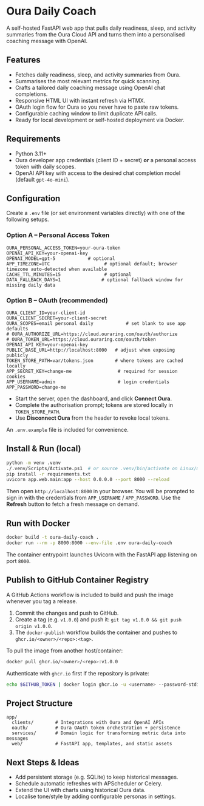 # Oura Daily Coach

A self-hosted FastAPI web app that pulls daily readiness, sleep, and activity summaries from the Oura Cloud API and turns them into a personalised coaching message with OpenAI.

## Features
- Fetches daily readiness, sleep, and activity summaries from Oura.
- Summarises the most relevant metrics for quick scanning.
- Crafts a tailored daily coaching message using OpenAI chat completions.
- Responsive HTML UI with instant refresh via HTMX.
- OAuth login flow for Oura so you never have to paste raw tokens.
- Configurable caching window to limit duplicate API calls.
- Ready for local development or self-hosted deployment via Docker.

## Requirements
- Python 3.11+
- Oura developer app credentials (client ID + secret) **or** a personal access token with daily scopes.
- OpenAI API key with access to the desired chat completion model (default `gpt-4o-mini`).

## Configuration
Create a `.env` file (or set environment variables directly) with one of the following setups.

### Option A – Personal Access Token
```
OURA_PERSONAL_ACCESS_TOKEN=your-oura-token
OPENAI_API_KEY=your-openai-key
OPENAI_MODEL=gpt-5            # optional
APP_TIMEZONE=UTC                    # optional default; browser timezone auto-detected when available
CACHE_TTL_MINUTES=15                # optional
DATA_FALLBACK_DAYS=1               # optional fallback window for missing daily data
```

### Option B – OAuth (recommended)
```
OURA_CLIENT_ID=your-client-id
OURA_CLIENT_SECRET=your-client-secret
OURA_SCOPES=email personal daily            # set blank to use app defaults
# OURA_AUTHORIZE_URL=https://cloud.ouraring.com/oauth/authorize
# OURA_TOKEN_URL=https://cloud.ouraring.com/oauth/token
OPENAI_API_KEY=your-openai-key
PUBLIC_BASE_URL=http://localhost:8000   # adjust when exposing publicly
TOKEN_STORE_PATH=var/tokens.json        # where tokens are cached locally
APP_SECRET_KEY=change-me                 # required for session cookies
APP_USERNAME=admin                       # login credentials
APP_PASSWORD=change-me
```
- Start the server, open the dashboard, and click **Connect Oura**.
- Complete the authorisation prompt; tokens are stored locally in `TOKEN_STORE_PATH`.
- Use **Disconnect Oura** from the header to revoke local tokens.

An `.env.example` file is included for convenience.

## Install & Run (local)
```bash
python -m venv .venv
./.venv/Scripts/Activate.ps1  # or source .venv/bin/activate on Linux/macOS
pip install -r requirements.txt
uvicorn app.web.main:app --host 0.0.0.0 --port 8000 --reload
```

Then open `http://localhost:8000` in your browser. You will be prompted to sign in with the credentials from `APP_USERNAME` / `APP_PASSWORD`. Use the **Refresh** button to fetch a fresh message on demand.

## Run with Docker
```bash
docker build -t oura-daily-coach .
docker run --rm -p 8000:8000 --env-file .env oura-daily-coach
```

The container entrypoint launches Uvicorn with the FastAPI app listening on port `8000`.

## Publish to GitHub Container Registry
A GitHub Actions workflow is included to build and push the image whenever you tag a release.

1. Commit the changes and push to GitHub.
2. Create a tag (e.g. `v1.0.0`) and push it: `git tag v1.0.0 && git push origin v1.0.0`.
3. The `docker-publish` workflow builds the container and pushes to `ghcr.io/<owner>/<repo>:<tag>`.

To pull the image from another host/container:
```bash
docker pull ghcr.io/<owner>/<repo>:v1.0.0
```

Authenticate with `ghcr.io` first if the repository is private:
```bash
echo $GITHUB_TOKEN | docker login ghcr.io -u <username> --password-stdin
```

## Project Structure
```
app/
  clients/        # Integrations with Oura and OpenAI APIs
  oauth/          # Oura OAuth token orchestration + persistence
  services/       # Domain logic for transforming metric data into messages
  web/            # FastAPI app, templates, and static assets
```

## Next Steps & Ideas
- Add persistent storage (e.g. SQLite) to keep historical messages.
- Schedule automatic refreshes with APScheduler or Celery.
- Extend the UI with charts using historical Oura data.
- Localise tone/style by adding configurable personas in settings.
